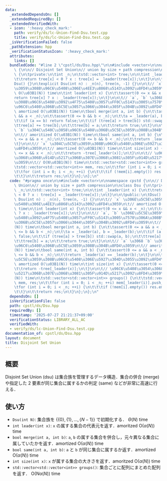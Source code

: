 ```yaml
---
data:
  _extendedDependsOn: []
  _extendedRequiredBy: []
  _extendedVerifiedWith:
  - icon: ':heavy_check_mark:'
    path: verify/ds/lc-Union-Find-Dsu.test.cpp
    title: verify/ds/lc-Union-Find-Dsu.test.cpp
  _isVerificationFailed: false
  _pathExtension: hpp
  _verificationStatusIcon: ':heavy_check_mark:'
  attributes:
    links: []
  bundledCode: "#line 2 \"cpstl/ds/Dsu.hpp\"\n\n#include <vector>\n\nnamespace cpstd\
    \ {\n\n// Disjoint Set Union\n// union by size + path compression\n\nclass Dsu\
    \ {\n\tprivate:\n\tint _n;\n\tstd::vector<int> tree;\n\n\tint _leader(int x) {\n\
    \t\treturn tree[x] < 0 ? x : tree[x] = _leader(tree[x]);\n\t}\n\n\tpublic:\n\t\
    Dsu() {}\n\texplicit Dsu(int n) : _n(n), tree(n, -1) {}\n\n\t// `x` \u306E\u5C5E\
    \u3059\u308B\u96C6\u5408\u306E\u4EE3\u8868\u5143\u3092\u8FD4\u3059\n\t// amortized\
    \ O(\u03B1(N)) time\n\tint leader(int x) {\n\t\tassert(0 <= x && x < _n);\n\t\t\
    return tree[x] ? x : _leader(tree[x]);\n\t}\n\n\t// `a`, `b` \u306E\u5C5E\u3059\
    \u308B\u96C6\u5408\u3092\u4F75\u5408\u3057\uFF0C\u5143\u3005\u7570\u306A\u308B\
    \u96C6\u5408\u306B\u5C5E\u3057\u3066\u3044\u305F\u304B\u3092\u8FD4\u3059\n\t//\
    \ amortized O(\u03B1(N)) time\n\tbool merge(int a, int b) {\n\t\tassert(0 <= a\
    \ && a < _n);\n\t\tassert(0 <= b && b < _n);\n\t\ta = _leader(a), b = _leader(b);\n\
    \t\tif (a == b) return false;\n\t\tif (tree[a] > tree[b]) std::swap(a, b);\n\t\
    \ttree[a] += tree[b];\n\t\ttree[b] = a;\n\t\treturn true;\n\t}\n\n\t// `a` \u3068\
    \ `b` \u304C\u540C\u3058\u96C6\u5408\u306B\u5C5E\u3059\u308B\u304B\u8FD4\u3059\
    \n\t// amoritized O(\u03B1(N)) time\n\tbool same(int a, int b) {\n\t\tassert(0\
    \ <= a && a < _n);\n\t\tassert(0 <= b && b < _n);\n\t\treturn _leader(a) == _leader(b);\n\
    \t}\n\n\t// `x` \u304C\u5C5E\u3059\u308B\u96C6\u5408\u306E\u5927\u304D\u3055\u3092\
    \u8FD4\u3059\n\t// amortized O(\u03B1(N)) time\n\tint size(int x) {\n\t\tassert(0\
    \ <= x && x < _n);\n\t\treturn -tree[_leader(x)];\n\t}\n\n\t// \u96C6\u5408\u3054\
    \u3068\u306B\u914D\u5217\u306B\u307E\u3068\u3081\u305F\u914D\u5217\u3092\u8FD4\
    \u3059\n\t// O(N\u03B1(N)) time\n\tstd::vector<std::vector<int>> groups() {\n\t\
    \tstd::vector<std::vector<int>> mem, res;\n\t\tfor (int i = 0; i < _n; ++i) mem[_leader(i)].push_back(i);\n\
    \t\tfor (int i = 0; i < _n; ++i) {\n\t\t\tif (!mem[i].empty()) res.emplace_back(mem[i]);\n\
    \t\t}\n\t\treturn res;\n\t}\n};\n};\n"
  code: "#pragma once\n\n#include <vector>\n\nnamespace cpstd {\n\n// Disjoint Set\
    \ Union\n// union by size + path compression\n\nclass Dsu {\n\tprivate:\n\tint\
    \ _n;\n\tstd::vector<int> tree;\n\n\tint _leader(int x) {\n\t\treturn tree[x]\
    \ < 0 ? x : tree[x] = _leader(tree[x]);\n\t}\n\n\tpublic:\n\tDsu() {}\n\texplicit\
    \ Dsu(int n) : _n(n), tree(n, -1) {}\n\n\t// `x` \u306E\u5C5E\u3059\u308B\u96C6\
    \u5408\u306E\u4EE3\u8868\u5143\u3092\u8FD4\u3059\n\t// amortized O(\u03B1(N))\
    \ time\n\tint leader(int x) {\n\t\tassert(0 <= x && x < _n);\n\t\treturn tree[x]\
    \ ? x : _leader(tree[x]);\n\t}\n\n\t// `a`, `b` \u306E\u5C5E\u3059\u308B\u96C6\
    \u5408\u3092\u4F75\u5408\u3057\uFF0C\u5143\u3005\u7570\u306A\u308B\u96C6\u5408\
    \u306B\u5C5E\u3057\u3066\u3044\u305F\u304B\u3092\u8FD4\u3059\n\t// amortized O(\u03B1\
    (N)) time\n\tbool merge(int a, int b) {\n\t\tassert(0 <= a && a < _n);\n\t\tassert(0\
    \ <= b && b < _n);\n\t\ta = _leader(a), b = _leader(b);\n\t\tif (a == b) return\
    \ false;\n\t\tif (tree[a] > tree[b]) std::swap(a, b);\n\t\ttree[a] += tree[b];\n\
    \t\ttree[b] = a;\n\t\treturn true;\n\t}\n\n\t// `a` \u3068 `b` \u304C\u540C\u3058\
    \u96C6\u5408\u306B\u5C5E\u3059\u308B\u304B\u8FD4\u3059\n\t// amoritized O(\u03B1\
    (N)) time\n\tbool same(int a, int b) {\n\t\tassert(0 <= a && a < _n);\n\t\tassert(0\
    \ <= b && b < _n);\n\t\treturn _leader(a) == _leader(b);\n\t}\n\n\t// `x` \u304C\
    \u5C5E\u3059\u308B\u96C6\u5408\u306E\u5927\u304D\u3055\u3092\u8FD4\u3059\n\t//\
    \ amortized O(\u03B1(N)) time\n\tint size(int x) {\n\t\tassert(0 <= x && x < _n);\n\
    \t\treturn -tree[_leader(x)];\n\t}\n\n\t// \u96C6\u5408\u3054\u3068\u306B\u914D\
    \u5217\u306B\u307E\u3068\u3081\u305F\u914D\u5217\u3092\u8FD4\u3059\n\t// O(N\u03B1\
    (N)) time\n\tstd::vector<std::vector<int>> groups() {\n\t\tstd::vector<std::vector<int>>\
    \ mem, res;\n\t\tfor (int i = 0; i < _n; ++i) mem[_leader(i)].push_back(i);\n\t\
    \tfor (int i = 0; i < _n; ++i) {\n\t\t\tif (!mem[i].empty()) res.emplace_back(mem[i]);\n\
    \t\t}\n\t\treturn res;\n\t}\n};\n};\n"
  dependsOn: []
  isVerificationFile: false
  path: cpstl/ds/Dsu.hpp
  requiredBy: []
  timestamp: '2025-07-27 21:21:37+09:00'
  verificationStatus: LIBRARY_ALL_AC
  verifiedWith:
  - verify/ds/lc-Union-Find-Dsu.test.cpp
documentation_of: cpstl/ds/Dsu.hpp
layout: document
title: Disjoint Set Union
---
```


## 概要
Disjoint Set Union (dsu) は集合族を管理するデータ構造．集合の併合 (merge) や指定した $2$ 要素が同じ集合に属するかの判定 (same) などが非常に高速に行える．

## 使い方
- `Dsu(int N)`: 集合族を $\lbrace \lbrace 0 \rbrace, \lbrace 1 \rbrace, \dots, \lbrace N-1 \rbrace \rbrace$ で初期化する． $\Theta(N)$ time
- `int leader(int x)`: `x` の属する集合の代表元を返す．amoritzed  $\mathrm{O}(\alpha(N))$ time
- `bool merge(int a, int b)`: `a`, `b` の属する集合を併合し，元々異なる集合に属していたかを返す．amortized $\mathrm{O}(\alpha(N))$ time
- `bool same(int a, int b)`: `a` と `b` が同じ集合に属するか返す．amortized $\mathrm{O}(\alpha(N))$ time
- `int size(int x)`: `x` が属する集合の大きさを返す．amoritzed $\mathrm{O}(\alpha(N))$ time
- `std::vector<std::vector<int>> groups()`: 集合ごとに配列にまとめた配列を返す． $\mathrm{O}(N\alpha(N))$ time
